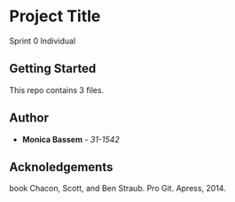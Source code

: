 # Project Title

Sprint 0 Individual

## Getting Started

This repo contains 3 files.

## Author


* **Monica Bassem** - *31-1542* 


## Acknoledgements
book Chacon, Scott, and Ben Straub. Pro Git. Apress,
2014.